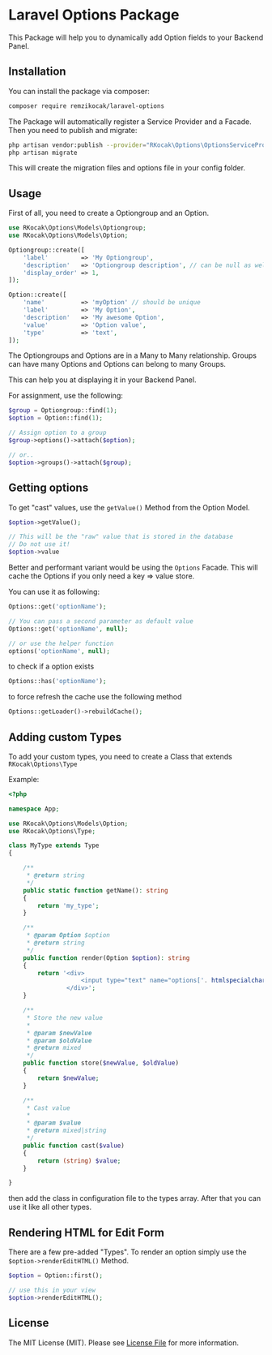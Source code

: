 # Laravel Options Package

This Package will help you to dynamically add Option fields to your Backend Panel.

## Installation
You can install the package via composer:

``` bash
composer require remzikocak/laravel-options
```

The Package will automatically register a Service Provider and a Facade.
Then you need to publish and migrate:

``` bash
php artisan vendor:publish --provider="RKocak\Options\OptionsServiceProvider"
php artisan migrate
```

This will create the migration files and options file in your config folder.

## Usage
First of all, you need to create a Optiongroup and an Option.

``` php
use RKocak\Options\Models\Optiongroup;
use RKocak\Options\Models\Option;

Optiongroup::create([
    'label'         => 'My Optiongroup',
    'description'   => 'Optiongroup description', // can be null as well
    'display_order' => 1,
]);

Option::create([
    'name'          => 'myOption' // should be unique
    'label'         => 'My Option',
    'description'   => 'My awesome Option',
    'value'         => 'Option value',
    'type'          => 'text',
]);
```

The Optiongroups and Options are in a Many to Many relationship.
Groups can have many Options and Options can belong to many Groups.

This can help you at displaying it in your Backend Panel.

For assignment, use the following:
``` php
$group = Optiongroup::find(1);
$option = Option::find(1);

// Assign option to a group
$group->options()->attach($option);

// or..
$option->groups()->attach($group);
```

## Getting options
To get "cast" values, use the ``` getValue() ``` Method from the Option Model.

``` php
$option->getValue();

// This will be the "raw" value that is stored in the database
// Do not use it!
$option->value
```

Better and performant variant would be using the ``` Options ``` Facade.
This will cache the Options if you only need a key => value store.

You can use it as following:

``` php 
Options::get('optionName');

// You can pass a second parameter as default value
Options::get('optionName', null);

// or use the helper function
options('optionName', null);
```

to check if a option exists
``` php
Options::has('optionName');
```

to force refresh the cache use the following method

``` php
Options::getLoader()->rebuildCache();
```

## Adding custom Types
To add your custom types, you need to create a Class that extends ``` RKocak\Options\Type```

Example:
``` php
<?php

namespace App;

use RKocak\Options\Models\Option;
use RKocak\Options\Type;

class MyType extends Type
{

    /**
     * @return string
     */
    public static function getName(): string
    {
        return 'my_type';
    }

    /**
     * @param Option $option
     * @return string
     */
    public function render(Option $option): string
    {
        return '<div>
                    <input type="text" name="options['. htmlspecialchars($option->name) .']" id="options['. htmlspecialchars($option->name) .']" value="'. htmlspecialchars($option->getValue()) .'" class=""/>
                </div>';
    }

    /**
     * Store the new value
     *
     * @param $newValue
     * @param $oldValue
     * @return mixed
     */
    public function store($newValue, $oldValue)
    {
        return $newValue;
    }

    /**
     * Cast value
     *
     * @param $value
     * @return mixed|string
     */
    public function cast($value)
    {
        return (string) $value;
    }

}
```

then add the class in configuration file to the types array.
After that you can use it like all other types.

## Rendering HTML for Edit Form
There are a few pre-added "Types". To render an option simply use the ``` $option->renderEditHTML() ``` Method.

``` php
$option = Option::first();

// use this in your view
$option->renderEditHTML();
```


## License
The MIT License (MIT). Please see [License File](LICENSE.md) for more information.